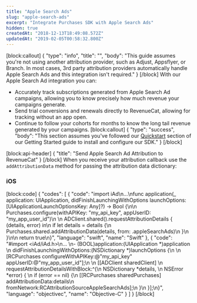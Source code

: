 ```yaml
---
title: "Apple Search Ads"
slug: "apple-search-ads"
excerpt: "Integrate Purchases SDK with Apple Search Ads"
hidden: true
createdAt: "2018-12-13T18:49:08.572Z"
updatedAt: "2019-02-05T00:58:32.800Z"
---
```

[block:callout]
{
  "type": "info",
  "title": "",
  "body": "This guide assumes you're not using another attribution provider, such as Adjust, Appsflyer, or Branch. In most cases, 3rd party attribution providers automatically handle Apple Search Ads and this integration isn't required."
}
[/block]
With our Apple Search Ad integration you can:
* Accurately track subscriptions generated from Apple Search Ad campaigns, allowing you to know precisely how much revenue your campaigns generate.
* Send trial conversions and renewals directly to RevenueCat, allowing for tracking without an app open.
* Continue to follow your cohorts for months to know the long tail revenue generated by your campaigns.
[block:callout]
{
  "type": "success",
  "body": "This section assumes you've followed our [Quickstart](doc:getting-started-1) section of our Getting Started guide to install and configure our SDK."
}
[/block]

[block:api-header]
{
  "title": "Send Apple Search Ad Attribution to RevenueCat"
}
[/block]
When you receive your attribution callback use the `addAttributionData` method for passing the attribution data dictionary:

### iOS
[block:code]
{
  "codes": [
    {
      "code": "import iAd\n...\nfunc application(_ application: UIApplication, didFinishLaunchingWithOptions launchOptions: [UIApplicationLaunchOptionsKey: Any]?) -> Bool {\n\n    Purchases.configure(withAPIKey: \"my_api_key\", appUserID: \"my_app_user_id\")\n    \n    ADClient.shared().requestAttributionDetails { (details, error) in\n        if let details = details {\n            Purchases.shared.addAttributionData(details, from: .appleSearchAds)\n        }\n    }\n\n    return true\n}",
      "language": "swift",
      "name": "Swift"
    },
    {
      "code": "#import <iAd/iAd.h>\n... \n- (BOOL)application:(UIApplication *)application \n  didFinishLaunchingWithOptions:(NSDictionary *)launchOptions {\n  \n  [RCPurchases configureWithAPIKey:@\"my_api_key\" appUserID:@\"my_app_user_id\"];\n    \n  [[ADClient sharedClient] \n   requestAttributionDetailsWithBlock:^(\n     NSDictionary *details, \n     NSError *error) { \n     if (error == nil) {\n       [[RCPurchases sharedPurchases] addAttributionData:details\n                              fromNetwork:RCAttributionSourceAppleSearchAds];\n     }\n   }];\n}",
      "language": "objectivec",
      "name": "Objective-C"
    }
  ]
}
[/block]